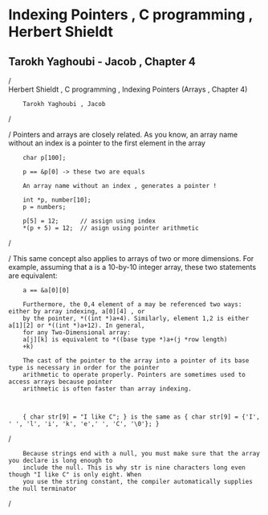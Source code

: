 
# Indexing Pointers , C programming , Herbert Shieldt 
## Tarokh Yaghoubi - Jacob , Chapter 4

/		
		Herbert Shieldt , C programming , Indexing Pointers (Arrays , Chapter 4)

		Tarokh Yaghoubi , Jacob

/

/
		Pointers and arrays are closely related.
		As you know, an array name without an index is a pointer to
		the first element in the array

		char p[100];

		p == &p[0] -> these two are equals 

		An array name without an index , generates a pointer ! 

		int *p, number[10];
		p = numbers;

		p[5] = 12;		// assign using index  
		*(p + 5) = 12;	// asign using pointer arithmetic 

/

/
		This same concept also applies to arrays of two or more dimensions. For example, assuming that a is
		a 10-by-10 integer array, these two statements are equivalent:

		a == &a[0][0]

		Furthermore, the 0,4 element of a may be referenced two ways: either by array indexing, a[0][4] , or
		by the pointer, *((int *)a+4). Similarly, element 1,2 is either a[1][2] or *((int *)a+12). In general,
		for any Two-Dimensional array:
		a[j][k] is equivalent to *((base type *)a+(j *row length)
		+k)

		The cast of the pointer to the array into a pointer of its base type is necessary in order for the pointer
		arithmetic to operate properly. Pointers are sometimes used to access arrays because pointer
		arithmetic is often faster than array indexing.


		
		{ char str[9] = "I like C"; } is the same as { char str[9] = {'I', ' ', 'l', 'i', 'k', 'e',' ', 'C', '\0'};	}

/

		Because strings end with a null, you must make sure that the array you declare is long enough to
		include the null. This is why str is nine characters long even though "I like C" is only eight. When
		you use the string constant, the compiler automatically supplies the null terminator

/
